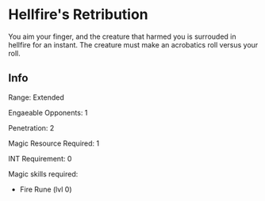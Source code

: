 # Hellfire's Retribution

You aim your finger, and the creature that harmed you is surrouded in hellfire for an instant. The creature must make an acrobatics roll versus your roll.

## Info

Range: Extended

Engaeable Opponents: 1

Penetration: 2

Magic Resource Required: 1

INT Requirement: 0

Magic skills required:

- Fire Rune (lvl 0)
